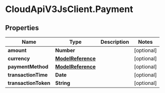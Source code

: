 # CloudApiV3JsClient.Payment

## Properties
Name | Type | Description | Notes
------------ | ------------- | ------------- | -------------
**amount** | **Number** |  | [optional] 
**currency** | [**ModelReference**](ModelReference.md) |  | [optional] 
**paymentMethod** | [**ModelReference**](ModelReference.md) |  | [optional] 
**transactionTime** | **Date** |  | [optional] 
**transactionToken** | **String** |  | [optional] 



